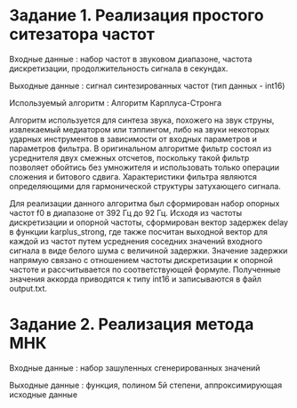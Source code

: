 # Задание 1. Реализация простого ситезатора частот

Входные данные :   набор частот в звуковом диапазоне, частота дискретизации, продолжительность сигнала в секундах.

Выходные данные :  сигнал синтезированных частот (тип данных - int16)

Используемый алгоритм : Алгоритм Карплуса-Стронга

Алгоритм используется для синтеза звука, похожего на звук струны, извлекаемый медиатором или тэппингом, либо на звуки некоторых ударных инструментов в зависимости от входных параметров и параметров фильтра. В оригинальном алгоритме фильтр состоял из усреднителя двух смежных отсчетов, поскольку такой фильтр позволяет обойтись без умножителя и использовать только операции сложения и битового сдвига. Характеристики фильтра являются определяющими для гармонической структуры затухающего сигнала.

Для реализации данного алгоритма был сформирован набор опорных частот f0 в диапазоне от 392 Гц до 92 Гц. Исходя из частоты дискретизации и опорной частоты, сформирован вектор задержек delay в функции karplus_strong, где также посчитан выходной вектор для каждой из частот путем усреднения соседних значений входного сигнала в виде белого шума с величиной задержки. Значение задержки напрямую связано с отношением частоты дискретизации к опорной частоте и рассчитывается по соответствующей формуле. Полученные значения аккорда приводятся к типу int16 и записываются в файл output.txt.          

# Задание 2. Реализация метода МНК

Входные данные :   набор зашуленных сгенерированных значений

Выходные данные :  функция, полином 5й степени, аппроксимирующая исходные данные

